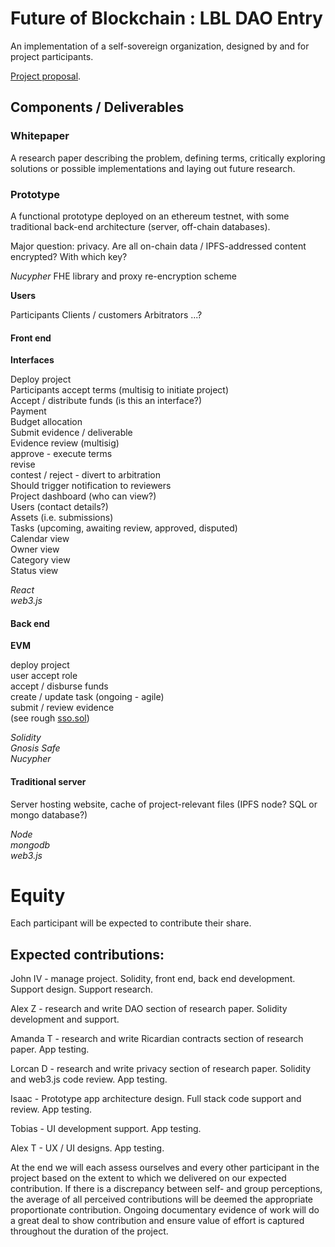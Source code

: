 # Future of Blockchain : LBL DAO Entry

An implementation of a self-sovereign organization, designed by and for project participants.

[Project proposal](./self-sovereign-org-proposal.pdf).

## Components / Deliverables

### Whitepaper

A research paper describing the problem, defining terms, critically exploring solutions or possible implementations and laying out future research.

### Prototype

A functional prototype deployed on an ethereum testnet, with some traditional back-end architecture (server, off-chain databases).

Major question: privacy. Are all on-chain data / IPFS-addressed content encrypted? With which key?

  *Nucypher* FHE library and proxy re-encryption scheme

**Users**

Participants
Clients / customers
Arbitrators
...?

#### Front end

**Interfaces**

Deploy project  
Participants accept terms (multisig to initiate project)  
Accept / distribute funds (is this an interface?)  
   Payment  
   Budget allocation  
Submit evidence / deliverable  
   Evidence review (multisig)  
      approve - execute terms  
      revise  
      contest / reject - divert to arbitration  
   Should trigger notification to reviewers  
Project dashboard (who can view?)  
   Users (contact details?)  
   Assets (i.e. submissions)  
   Tasks (upcoming, awaiting review, approved, disputed)  
      Calendar view  
      Owner view  
      Category view  
      Status view  

*React*  
*web3.js*

#### Back end

**EVM**

deploy project  
user accept role  
accept / disburse funds  
create / update task (ongoing - agile)  
submit / review evidence  
(see rough [sso.sol]('./contracts/sso.sol'))  

*Solidity*  
*Gnosis Safe*  
*Nucypher*

#### Traditional server

Server hosting website, cache of project-relevant files (IPFS node? SQL or mongo database?)

*Node*  
*mongodb*  
*web3.js*




# Equity

Each participant will be expected to contribute their share.

## Expected contributions:

John IV - manage project. Solidity, front end, back end development. Support design. Support research.

Alex Z - research and write DAO section of research paper. Solidity development and support.

Amanda T - research and write Ricardian contracts section of research paper. App testing.

Lorcan D - research and write privacy section of research paper. Solidity and web3.js code review. App testing.

Isaac - Prototype app architecture design. Full stack code support and review. App testing.

Tobias - UI development support. App testing.

Alex T - UX / UI designs. App testing.

At the end we will each assess ourselves and every other participant in the project based on the extent to which we delivered on our expected contribution. If there is a discrepancy between self- and group perceptions, the average of all perceived contributions will be deemed the appropriate proportionate contribution. Ongoing documentary evidence of work will do a great deal to show contribution and ensure value of effort is captured throughout the duration of the project. 
